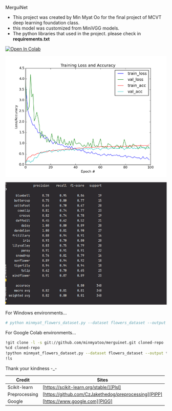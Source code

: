  MerguiNet 
 
 - This project was created by Min Myat Oo for the final project of MCVT deep learning foundation class.
 - this model was customized from MiniVGG models.
 - The python libraries that used in the project. please check in **requirements.txt** 
 
 

[![Open In Colab](https://colab.research.google.com/assets/colab-badge.svg)](https://colab.research.google.com/drive/1P225VLP_KhNpTwepDsWl8uG4i3zQJ7KZ?usp=sharing)


 ![](https://raw.githubusercontent.com/minmyatoo/merguinet/master/img/test82.png)
 
  ![](https://github.com/minmyatoo/merguinet/blob/master/img/82.png)
 
 For Windows environments...
 ```sh
 # python minmyat_flowers_dataset.py --dataset flowers_dataset --output test.png
 ```
 For Google Colab environments...
  ```sh
!git clone -l -s git://github.com/minmyatoo/merguinet.git cloned-repo
%cd cloned-repo
!python minmyat_flowers_dataset.py --dataset flowers_dataset --output test.png
!ls
 ```


 Thank your kindness -_-
 
 | Credit | Sites |
| ------ | ------ |
| Scikit-learn | [https://scikit-learn.org/stable/][Plsl] |
| Preprocessing | [https://github.com/CzJakethedog/preprocessing][PlPP] |
| Google | [https://www.google.com][PlGG] |
